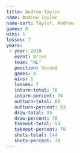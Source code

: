 ```yaml
---
title: Andrew Taylor
name: Andrew Taylor
name-sort: Taylor, Andrew
games: 8
wins: 1
losses: 7
years:
 - year: 2018
   event: Brier
   team: "NL"
   position: Second
   games: 8
   wins: 1
   losses: 7
   inturn-total: 76
   inturn-percent: 74
   outturn-total: 68
   outturn-percent: 83
   draw-total: 85
   draw-percent: 78
   takeout-total: 59
   takeout-percent: 78
   shots-total: 144
   shots-percent: 78
---
```

